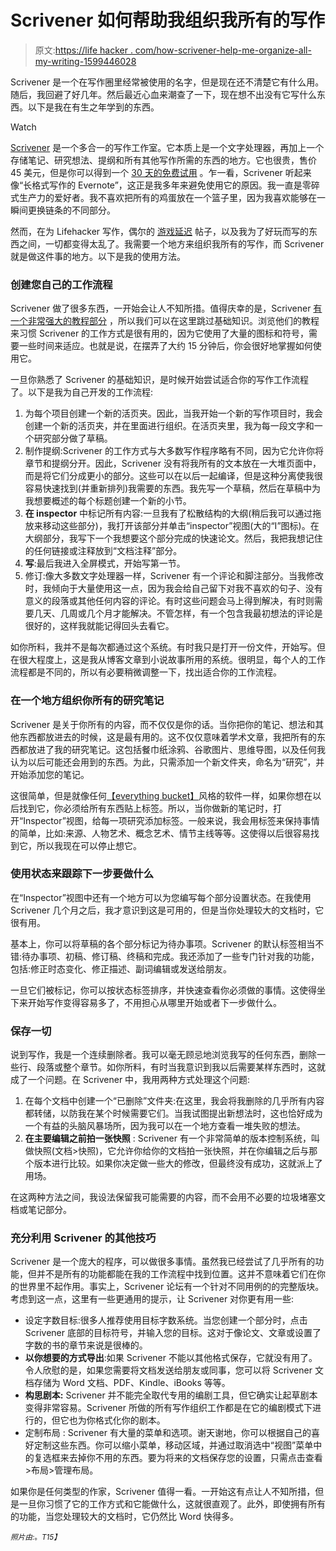 # Scrivener 如何帮助我组织我所有的写作

> 原文:[https://life hacker . com/how-scrivener-help-me-organize-all-my-writing-1599446028](https://lifehacker.com/how-scrivener-helped-me-organize-all-my-writing-1599446028)

Scrivener 是一个在写作圈里经常被使用的名字，但是现在还不清楚它有什么用。随后，我回避了好几年。然后最近心血来潮查了一下，现在想不出没有它写什么东西。以下是我在有生之年学到的东西。

Watch

[Scrivener](http://www.literatureandlatte.com/scrivener.php) 是一个多合一的写作工作室。它本质上是一个文字处理器，再加上一个存储笔记、研究想法、提纲和所有其他写作所需的东西的地方。它也很贵，售价 45 美元，但是你可以得到一个 [30 天的免费试用](http://www.literatureandlatte.com/trial.php) 。乍一看，Scrivener 听起来像“长格式写作的 Evernote”，这正是我多年来避免使用它的原因。我一直是零碎式生产力的爱好者。我不喜欢把所有的鸡蛋放在一个篮子里，因为我喜欢能够在一瞬间更换链条的不同部分。

然而，在为 Lifehacker 写作，偶尔的 [游戏延迟](http://gamesondelay.kinja.com/) 帖子，以及我为了好玩而写的东西之间，一切都变得太乱了。我需要一个地方来组织我所有的写作，而 Scrivener 就是做这件事的地方。以下是我的使用方法。

### 创建您自己的工作流程

Scrivener 做了很多东西，一开始会让人不知所措。值得庆幸的是，Scrivener [有一个非常强大的教程部分](https://www.literatureandlatte.com/video.php) ，所以我们可以在这里跳过基础知识。浏览他们的教程来习惯 Scrivener 的工作方式是很有用的，因为它使用了大量的图标和符号，需要一些时间来适应。也就是说，在摆弄了大约 15 分钟后，你会很好地掌握如何使用它。

一旦你熟悉了 Scrivener 的基础知识，是时候开始尝试适合你的写作工作流程了。以下是我为自己开发的工作流程:

1.  为每个项目创建一个新的活页夹。因此，当我开始一个新的写作项目时，我会创建一个新的活页夹，并在里面进行组织。在活页夹里，我为每一段文字和一个研究部分做了草稿。
2.  制作提纲:Scrivener 的工作方式与大多数写作程序略有不同，因为它允许你将章节和提纲分开。因此，Scrivener 没有将我所有的文本放在一大堆页面中，而是将它们分成更小的部分。这些可以在以后一起编译，但是这种分离使我很容易快速找到(并重新排列)我需要的东西。我先写一个草稿，然后在草稿中为我想要概述的每个标题创建一个新的小节。
3.  **在 inspector** 中标记所有内容:一旦我有了松散结构的大纲(稍后我可以通过拖放来移动这些部分)，我打开该部分并单击“inspector”视图(大的“I”图标)。在大纲部分，我写下一个我想要这个部分完成的快速论文。然后，我把我想记住的任何链接或注释放到“文档注释”部分。
4.  **写**:最后我进入全屏模式，开始写第一节。
5.  修订:像大多数文字处理器一样，Scrivener 有一个评论和脚注部分。当我修改时，我倾向于大量使用这一点，因为我会给自己留下对我不喜欢的句子、没有意义的段落或其他任何内容的评论。有时这些问题会马上得到解决，有时则需要几天、几周或几个月才能解决。不管怎样，有一个包含我最初想法的评论是很好的，这样我就能记得回头去看它。

如你所料，我并不是每次都通过这个系统。有时我只是打开一份文件，开始写。但在很大程度上，这是我从博客文章到小说故事所用的系统。很明显，每个人的工作流程都是不同的，所以有必要稍微调整一下，找出适合你的工作流程。

### 在一个地方组织你所有的研究笔记

Scrivener 是关于你所有的内容，而不仅仅是你的话。当你把你的笔记、想法和其他东西都放进去的时候，这是最有用的。这不仅仅意味着学术文章，我把所有的东西都放进了我的研究笔记。这包括餐巾纸涂鸦、谷歌图片、思维导图，以及任何我认为以后可能还会用到的东西。为此，只需添加一个新文件夹，命名为“研究”，并开始添加您的笔记。

这很简单，但是就像任何[【everything bucket】](https://lifehacker.com/avoid-everything-buckets-aka-why-i-cant-get-into-app-5666954)风格的软件一样，如果你想在以后找到它，你必须给所有东西贴上标签。所以，当你做新的笔记时，打开“Inspector”视图，给每一项研究添加标签。一般来说，我会用标签来保持事情的简单，比如:来源、人物艺术、概念艺术、情节主线等等。这使得以后很容易找到它，所以我现在可以停止想它。

### 使用状态来跟踪下一步要做什么

在“Inspector”视图中还有一个地方可以为您编写每个部分设置状态。在我使用 Scrivener 几个月之后，我才意识到这是可用的，但是当你处理较大的文档时，它很有用。

基本上，你可以将草稿的各个部分标记为待办事项。Scrivener 的默认标签相当不错:待办事项、初稿、修订稿、终稿和完成。我还添加了一些专门针对我的功能，包括:修正时态变化、修正描述、副词编辑或发送给朋友。

一旦它们被标记，你可以按状态标签排序，并快速查看你必须做的事情。这使得坐下来开始写作变得容易多了，不用担心从哪里开始或者下一步做什么。

### 保存一切

说到写作，我是一个连续删除者。我可以毫无顾忌地浏览我写的任何东西，删除一些行、段落或整个章节。如你所料，有时当我意识到我以后需要某样东西时，这就成了一个问题。在 Scrivener 中，我用两种方式处理这个问题:

1.  在每个文档中创建一个“已删除”文件夹:在这里，我会将我删除的几乎所有内容都转储，以防我在某个时候需要它们。当我试图提出新想法时，这也恰好成为一个有益的头脑风暴场所，因为我可以在一个地方查看一堆失败的想法。
2.  **在主要编辑之前拍一张快照** : Scrivener 有一个非常简单的版本控制系统，叫做快照(文档>快照)，它允许你给你的文档拍一张快照，并在你编辑之后与那个版本进行比较。如果你决定做一些大的修改，但最终没有成功，这就派上了用场。

在这两种方法之间，我设法保留我可能需要的内容，而不会用不必要的垃圾堵塞文档或笔记部分。

### 充分利用 Scrivener 的其他技巧

Scrivener 是一个庞大的程序，可以做很多事情。虽然我已经尝试了几乎所有的功能，但并不是所有的功能都能在我的工作流程中找到位置。这并不意味着它们在你的世界里不起作用。事实上，Scrivener 论坛有一个针对不同用例的的完整版块。考虑到这一点，这里有一些更通用的提示，让 Scrivener 对你更有用一些:

*   设定字数目标:很多人推荐使用目标字数系统。当您创建一个部分时，点击 Scrivener 底部的目标符号，并输入您的目标。这对于像论文、文章或设置了字数的书的章节来说是很棒的。
*   **以你想要的方式导出**:如果 Scrivener 不能以其他格式保存，它就没有用了。令人欣慰的是，如果您需要将文档发送给朋友或同事，您可以将 Scrivener 文档存储为 Word 文档、PDF、Kindle、iBooks 等等。
*   **构思剧本:** Scrivener 并不能完全取代专用的编剧工具，但它确实让起草剧本变得非常容易。Scrivener 所做的所有写作组织工作都是在它的编剧模式下进行的，但它也为你格式化你的剧本。
*   定制布局 : Scrivener 有大量的菜单和选项。谢天谢地，你可以根据自己的喜好定制这些东西。你可以缩小菜单，移动区域，并通过取消选中“视图”菜单中的复选框来去掉你不用的东西。要为将来的文档保存您的设置，只需点击查看>布局>管理布局。

如果你是任何类型的作家，Scrivener 值得一看。一开始这有点让人不知所措，但是一旦你习惯了它的工作方式和它能做什么，这就很直观了。此外，即使拥有所有的功能，当您处理较大的文档时，它仍然比 Word 快得多。

<small>*照片由:*</small>[<small></small>](http://pixabay.com/en/home-office-workstation-office-336378/)*<small>*。*T15】</small>*